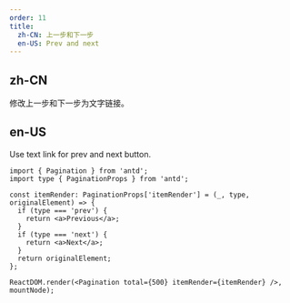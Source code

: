 ```yaml
---
order: 11
title:
  zh-CN: 上一步和下一步
  en-US: Prev and next
---
```


## zh-CN

修改上一步和下一步为文字链接。

## en-US

Use text link for prev and next button.

```tsx
import { Pagination } from 'antd';
import type { PaginationProps } from 'antd';

const itemRender: PaginationProps['itemRender'] = (_, type, originalElement) => {
  if (type === 'prev') {
    return <a>Previous</a>;
  }
  if (type === 'next') {
    return <a>Next</a>;
  }
  return originalElement;
};

ReactDOM.render(<Pagination total={500} itemRender={itemRender} />, mountNode);
```
